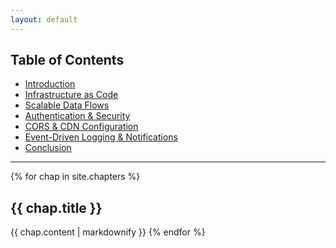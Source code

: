 ```yaml
---
layout: default
---
```


## Table of Contents
- [Introduction](#introduction)  
- [Infrastructure as Code](#infrastructure-as-code)  
- [Scalable Data Flows](#scalable-data-flows)  
- [Authentication & Security](#authentication--security)  
- [CORS & CDN Configuration](#cors--cdn-configuration)  
- [Event-Driven Logging & Notifications](#event-driven-logging--notifications)  
- [Conclusion](#conclusion)

---

{% for chap in site.chapters %}
<a id="{{ chap.slug }}"></a>
## **{{ chap.title }}**
  {{ chap.content | markdownify }}
{% endfor %}
